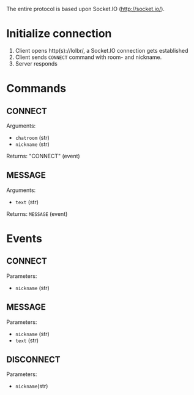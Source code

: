 The entire protocol is based upon Socket.IO (http://socket.io/).

Initialize connection
=====================

1) Client opens http(s)://lolbr/<chatroom>, a Socket.IO connection gets established
2) Client sends ``CONNECT`` command with room- and nickname.
3) Server responds 


Commands
========

CONNECT
-------
Arguments:
 - ``chatroom`` (str)
 - ``nickname`` (str)

Returns:
"CONNECT" (event)


MESSAGE
-------
Arguments:
 - ``text`` (str)

Returns:
``MESSAGE`` (event)


Events
======

CONNECT
-------
Parameters:
 - ``nickname`` (str)


MESSAGE
-------
Parameters:
 - ``nickname`` (str)
 - ``text`` (str)


 DISCONNECT
 ----------
 Parameters:
  - ``nickname``(str)
